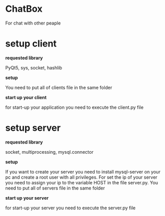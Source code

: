 # ChatBox
For chat with other peaple

# setup client

__requested library__

PyQt5, sys, socket, hashlib


__setup__

You need to put all of clients file in the same folder

__start up your client__

for start-up your application you need to execute the client.py file

# setup server

__requested library__

socket, multiprocessing, mysql.connector


__setup__

If you want to create your server you need to install mysql-server on your pc and create a root user with all privileges.
For set the ip of your server you need to assign your ip to the variable HOST in the file server.py.
You need to put all of servers file in the same folder


__start up your server__

for start-up your server you need to execute the server.py file
